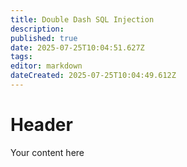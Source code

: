 ```yaml
---
title: Double Dash SQL Injection
description: 
published: true
date: 2025-07-25T10:04:51.627Z
tags: 
editor: markdown
dateCreated: 2025-07-25T10:04:49.612Z
---
```


# Header
Your content here